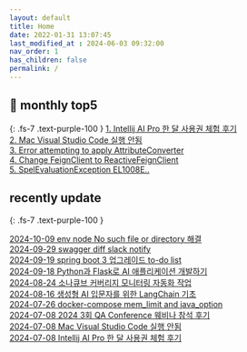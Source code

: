 ```yaml
---
layout: default
title: Home
date: 2022-01-31 13:07:45
last_modified_at : 2024-06-03 09:32:00
nav_order: 1
has_children: false
permalink: /
---
```


## 🌈 monthly top5
{: .fs-7 .text-purple-100 }
[1. Intellij AI Pro 한 달 사용권 체험 후기](./docs/clipping/ai/intellij_ai_pro_log.md)  
[2. Mac Visual Studio Code 실행 안됨](./docs/errors/visual_studio_code_problem.md)  
[3. Error attempting to apply AttributeConverter](./docs/errors/attributeConverter_error.md)  
[4. Change FeignClient to ReactiveFeignClient](./docs/msa/feign/change_feignClient_to_reactiveFeignClient.md)  
[5. SpelEvaluationException EL1008E..](./docs/errors/spelEvaluationException.md)    


## recently update
{: .fs-7 .text-purple-100 }

[2024-10-09 env node No such file or directory 해결](./docs/errors/env_node_no_such_file_or_directory.md)  
[2024-09-29 swagger diff slack notify](./docs/sub-projects/swagger_diff_slack_notify.md)  
[2024-09-19 spring boot 3 업그레이드 to-do list](./docs/msa/spring/spring_boot3_upgrade.md)  
[2024-09-18 Python과 Flask로 AI 애플리케이션 개발하기](./docs/mooc/coursera/python_flask_ai_application.md)  
[2024-08-24 소나큐브 커버리지 모니터링 자동화 작업](./docs/sub-projects/sonarqube_coverage_monitoring.md)  
[2024-08-16 생성형 AI 입문자를 위한 LangChain 기초](./docs/mooc/inflearn/langchain_llm_basic.md)  
[2024-07-26 docker-compose mem_limit and java_option](./docs/etc/docker_mem_limit_java_option.md)  
[2024-07-08 2024 3회 QA Conference 웨비나 참석 후기](./docs/mooc/etc/2024_3_qa_korea_conference.md)  
[2024-07-08 Mac Visual Studio Code 실행 안됨](./docs/errors/visual_studio_code_problem.md)  
[2024-07-08 Intellij AI Pro 한 달 사용권 체험 후기](./docs/clipping/ai/intellij_ai_pro_log.md)  

